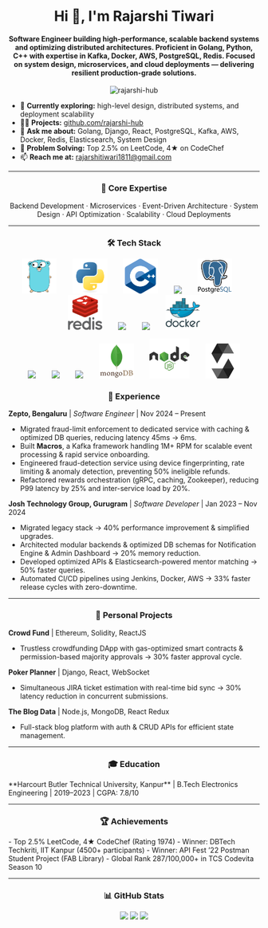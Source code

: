 <h1 align="center">Hi 👋, I'm Rajarshi Tiwari</h1>
<h4 align="center">
Software Engineer building <b>high-performance, scalable backend systems</b> and optimizing distributed architectures.  
Proficient in <b>Golang, Python, C++</b> with expertise in <b>Kafka, Docker, AWS, PostgreSQL, Redis</b>.  
Focused on <b>system design, microservices, and cloud deployments</b> — delivering resilient production-grade solutions.
</h4>

<p align="center">
  <img src="https://komarev.com/ghpvc/?username=rajarshi-hub&label=Profile%20views&color=0e75b6&style=flat" alt="rajarshi-hub" /> 
</p>

- 🌱 **Currently exploring:** high-level design, distributed systems, and deployment scalability  
- 👨‍💻 **Projects:** [github.com/rajarshi-hub](https://github.com/rajarshi-hub)  
- 💬 **Ask me about:** Golang, Django, React, PostgreSQL, Kafka, AWS, Docker, Redis, Elasticsearch, System Design  
- 🧠 **Problem Solving:** Top 2.5% on LeetCode, 4★ on CodeChef  
- 📫 **Reach me at:** [rajarshitiwari1811@gmail.com](mailto:rajarshitiwari1811@gmail.com)

---

<h3 align="center">🧠 Core Expertise</h3>
<p align="center">
Backend Development · Microservices · Event-Driven Architecture · System Design · API Optimization · Scalability · Cloud Deployments
</p>

---

<h3 align="center">🛠️ Tech Stack</h3>

<p align="center">
<a href="https://go.dev/"><img src="https://raw.githubusercontent.com/devicons/devicon/master/icons/go/go-original.svg" width="70" /></a>&nbsp;&nbsp;&nbsp;&nbsp;&nbsp;&nbsp;&nbsp;
<a href="https://www.python.org"><img src="https://raw.githubusercontent.com/devicons/devicon/master/icons/python/python-original.svg" width="70" /></a>&nbsp;&nbsp;&nbsp;&nbsp;&nbsp;&nbsp;&nbsp;
<a href="https://www.w3schools.com/cpp/"><img src="https://raw.githubusercontent.com/devicons/devicon/master/icons/cplusplus/cplusplus-original.svg" width="70" /></a>&nbsp;&nbsp;&nbsp;&nbsp;&nbsp;&nbsp;&nbsp;
<a href="https://www.djangoproject.com/"><img src="https://static.djangoproject.com/img/logos/django-logo-negative.svg" width="120" /></a>&nbsp;&nbsp;&nbsp;&nbsp;&nbsp;&nbsp;&nbsp;
<a href="https://www.postgresql.org/"><img src="https://raw.githubusercontent.com/devicons/devicon/master/icons/postgresql/postgresql-original-wordmark.svg" width="70" /></a>&nbsp;&nbsp;&nbsp;&nbsp;&nbsp;&nbsp;&nbsp;
<a href="https://redis.io/"><img src="https://raw.githubusercontent.com/devicons/devicon/master/icons/redis/redis-original-wordmark.svg" width="70" /></a>&nbsp;&nbsp;&nbsp;&nbsp;&nbsp;&nbsp;&nbsp;
<a href="https://kafka.apache.org/"><img src="https://www.vectorlogo.zone/logos/apache_kafka/apache_kafka-icon.svg" width="70" /></a>&nbsp;&nbsp;&nbsp;&nbsp;&nbsp;&nbsp;&nbsp;
<a href="https://aws.amazon.com"><img src="https://www.vectorlogo.zone/logos/amazon_aws/amazon_aws-icon.svg" width="70" /></a>&nbsp;&nbsp;&nbsp;&nbsp;&nbsp;&nbsp;&nbsp;
<a href="https://www.docker.com/"><img src="https://raw.githubusercontent.com/devicons/devicon/master/icons/docker/docker-original-wordmark.svg" width="70" /></a>
</p>

<p align="center">
<a href="https://kubernetes.io/"><img src="https://www.vectorlogo.zone/logos/kubernetes/kubernetes-icon.svg" width="70" /></a>&nbsp;&nbsp;&nbsp;&nbsp;&nbsp;&nbsp;&nbsp;
<a href="https://www.jenkins.io/"><img src="https://www.vectorlogo.zone/logos/jenkins/jenkins-icon.svg" width="70" /></a>&nbsp;&nbsp;&nbsp;&nbsp;&nbsp;&nbsp;&nbsp;
<a href="https://www.elastic.co/"><img src="https://www.vectorlogo.zone/logos/elastic/elastic-icon.svg" width="70" /></a>&nbsp;&nbsp;&nbsp;&nbsp;&nbsp;&nbsp;&nbsp;
<a href="https://www.mongodb.com/"><img src="https://raw.githubusercontent.com/devicons/devicon/master/icons/mongodb/mongodb-original-wordmark.svg" width="70" /></a>&nbsp;&nbsp;&nbsp;&nbsp;&nbsp;&nbsp;&nbsp;
<a href="https://nodejs.org"><img src="https://raw.githubusercontent.com/devicons/devicon/master/icons/nodejs/nodejs-original-wordmark.svg" width="80" /></a>&nbsp;&nbsp;&nbsp;&nbsp;&nbsp;&nbsp;&nbsp;
<a href="https://soliditylang.org/"><img src="https://raw.githubusercontent.com/devicons/devicon/master/icons/solidity/solidity-original.svg" width="70" /></a>
</p>


<h3 align="center">💼 Experience</h3>

**Zepto, Bengaluru** | *Software Engineer* | Nov 2024 – Present  
- Migrated fraud-limit enforcement to dedicated service with caching & optimized DB queries, reducing latency 45ms → 6ms.  
- Built **Macros**, a Kafka framework handling 1M+ RPM for scalable event processing & rapid service onboarding.  
- Engineered fraud-detection service using device fingerprinting, rate limiting & anomaly detection, preventing 50% ineligible refunds.  
- Refactored rewards orchestration (gRPC, caching, Zookeeper), reducing P99 latency by 25% and inter-service load by 20%.

**Josh Technology Group, Gurugram** | *Software Developer* | Jan 2023 – Nov 2024  
- Migrated legacy stack → 40% performance improvement & simplified upgrades.  
- Architected modular backends & optimized DB schemas for Notification Engine & Admin Dashboard → 20% memory reduction.  
- Developed optimized APIs & Elasticsearch-powered mentor matching → 50% faster queries.  
- Automated CI/CD pipelines using Jenkins, Docker, AWS → 33% faster release cycles with zero-downtime.

---

<h3 align="center">🚀 Personal Projects</h3>

**Crowd Fund** | Ethereum, Solidity, ReactJS  
- Trustless crowdfunding DApp with gas-optimized smart contracts & permission-based majority approvals → 30% faster approval cycle.

**Poker Planner** | Django, React, WebSocket  
- Simultaneous JIRA ticket estimation with real-time bid sync → 30% latency reduction in concurrent submissions.

**The Blog Data** | Node.js, MongoDB, React Redux  
- Full-stack blog platform with auth & CRUD APIs for efficient state management.

---

<h3 align="center">🎓 Education</h3>
**Harcourt Butler Technical University, Kanpur** | B.Tech Electronics Engineering | 2019–2023 | CGPA: 7.8/10

---

<h3 align="center">🏆 Achievements</h3>
- Top 2.5% LeetCode, 4★ CodeChef (Rating 1974)  
- Winner: DBTech Techkriti, IIT Kanpur (4500+ participants)  
- Winner: API Fest ’22 Postman Student Project (FAB Library)  
- Global Rank 287/100,000+ in TCS Codevita Season 10

---

<h3 align="center">📊 GitHub Stats</h3>
<p align="center">
  <img src="https://github-readme-stats.vercel.app/api?username=rajarshi-hub&show_icons=true&locale=en" />  
  <img src="https://github-readme-streak-stats.herokuapp.com/?user=rajarshi-hub" />  
  <img src="https://github-readme-stats.vercel.app/api/top-langs/?username=rajarshi-hub&show_icons=true&locale=en&layout=compact" />
</p>
